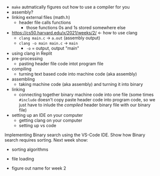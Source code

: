 
- `make` autmatically figures out how to use a compiler for you
- assembly?
- linking external files (math.h)
    - header file calls functions
        - those functions 0s and 1s stored somewhere else
- https://cs50.harvard.edu/x/2021/weeks/2/ <- how to use clang
    - `clang main.c` -> `a.out` (assembly output)
    - `clang -o main main.c` -> `main`
        - `-o` = output, output "main"
- using clang in Replit
- pre-processing
    - pasting header file code intot program file
- compiling
    - turning text based code into machine code (aka assembly)
- assembling
    - taking machine code (aka assembly) and turning it into binary
- linking
    - connecting together binary machine code into one file (some times `#include` doesn't copy paste header code into program code, so we just have to inlude the *compiled* header binary file with our binary file)
- setting up an IDE on your computer
    - getting clang on your computer
    - setting up vs code

Implementing Binary search using the VS-Code IDE. Show how Binary search requires sorting. Next week show:
- sorting algorithms
- file loading

- figure out name for week 2
